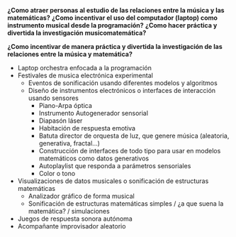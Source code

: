 **¿Como atraer personas al estudio de las relaciones entre la música y las matemáticas?**
**¿Como incentivar el uso del computador (laptop) como instrumento musical desde la programación?**
**¿Como hacer práctica y divertida la investigación musicomatemática?**

**¿Como incentivar de manera práctica y divertida la investigación de las relaciones entre la música y matemática?** 
 
- Laptop orchestra enfocada a la programación 
- Festivales de musica electrónica experimental
  - Eventos de sonificación usando diferentes modelos y algoritmos
  - Diseño de instrumentos electrónicos o interfaces de interacción usando sensores
    - Piano-Arpa óptica 
    - Instrumento Autogenerador sensorial
    - Diapasón láser
    - Habitación de respuesta emotiva
    - Batuta director de orquesta de luz, que genere música (aleatoria, generativa, fractal...)
    - Construcción de interfaces de todo tipo para usar en modelos matemáticos como datos generativos
    - Autoplaylist que responda a parámetros sensoriales
    - Color o tono
- Visualizaciones de datos musicales o sonificación de estructuras matemáticas
  - Analizador gráfico de forma musical 
  - Sonificación de estructuras matemáticas simples / ¿a que suena la matemática? / simulaciones
- Juegos de respuesta sonora autónoma
- Acompañante improvisador aleatorio
